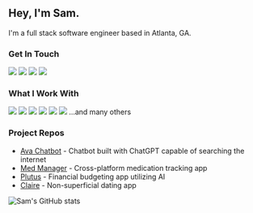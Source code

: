 ## Hey, I'm Sam. 
I'm a full stack software engineer based in Atlanta, GA.

### Get In Touch
<a href="mailto:sammygamage@gmail.com"><img src="https://img.shields.io/badge/Gmail-D14836?style=for-the-badge&logo=gmail&logoColor=white"></a> <a href="https://www.linkedin.com/in/samuel-gamage-27b91816b/"><img src="https://img.shields.io/badge/LinkedIn-0077B5?style=for-the-badge&logo=linkedin&logoColor=white"></a> <a href="https://www.youtube.com/channel/UCGEEpTZygTTS7099gplKJeg"><img src="https://img.shields.io/badge/YouTube-FF0000?style=for-the-badge&logo=youtube&logoColor=white"></a> <a href="https://samgamage.dev/"><img src="https://img.shields.io/badge/portfolio-0A0A0A?style=for-the-badge&logo=dev.to&logoColor=white"></a> 

### What I Work With
<img src="https://img.shields.io/badge/JavaScript-F7DF1E?style=for-the-badge&logo=javascript&logoColor=black"> <img src="https://img.shields.io/badge/TypeScript-F7DF1E?style=for-the-badge&logo=typescript&logoColor=white&color=blue"> <img src="https://img.shields.io/badge/Node.js-43853D?style=for-the-badge&logo=node.js&logoColor=white"> <img src="https://img.shields.io/badge/HTML5-E34F26?style=for-the-badge&logo=html5&logoColor=white"> <img src="https://img.shields.io/badge/CSS3-1572B6?style=for-the-badge&logo=css3&logoColor=white"> <img src="https://img.shields.io/badge/React-20232A?style=for-the-badge&logo=react&logoColor=61DAFB"> 
...and many others


### Project Repos
* <a href="https://github.com/samgamage/ava-chatbot">Ava Chatbot</a> - Chatbot built with ChatGPT capable of searching the internet
* <a href="https://github.com/medmanager">Med Manager</a> - Cross-platform medication tracking app
* <a href="https://github.com/samgamage/plutus">Plutus</a> - Financial budgeting app utilizing AI
* <a href="https://github.com/samgamage/claire">Claire</a> - Non-superficial dating app

![Sam's GitHub stats](https://github-readme-stats.vercel.app/api?username=samgamage&show_icons=true&theme=dark)
